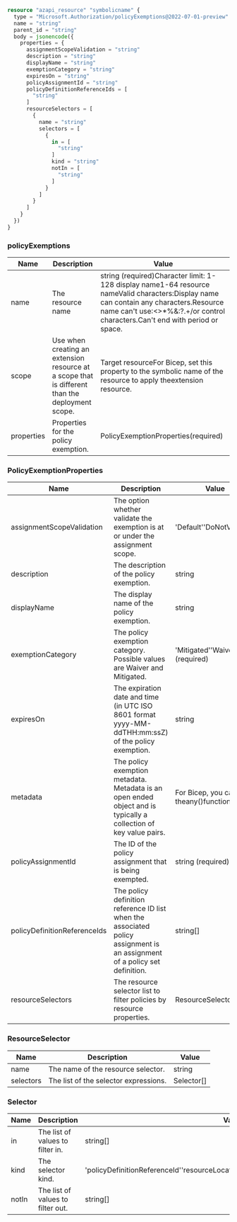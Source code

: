 ```terraform
resource "azapi_resource" "symbolicname" {
  type = "Microsoft.Authorization/policyExemptions@2022-07-01-preview"
  name = "string"
  parent_id = "string"
  body = jsonencode({
    properties = {
      assignmentScopeValidation = "string"
      description = "string"
      displayName = "string"
      exemptionCategory = "string"
      expiresOn = "string"
      policyAssignmentId = "string"
      policyDefinitionReferenceIds = [
        "string"
      ]
      resourceSelectors = [
        {
          name = "string"
          selectors = [
            {
              in = [
                "string"
              ]
              kind = "string"
              notIn = [
                "string"
              ]
            }
          ]
        }
      ]
    }
  })
}

```

### policyExemptions

| Name | Description | Value |
|-|-|-|
| name | The resource name | string (required)Character limit: 1-128 display name1-64 resource nameValid characters:Display name can contain any characters.Resource name can't use:<>*%&:\?.+/or control characters.Can't end with period or space. |
| scope | Use when creating an extension resource at a scope that is different than the deployment scope. | Target resourceFor Bicep, set this property to the symbolic name of the resource to apply theextension resource. |
| properties | Properties for the policy exemption. | PolicyExemptionProperties(required) |


### PolicyExemptionProperties

| Name | Description | Value |
|-|-|-|
| assignmentScopeValidation | The option whether validate the exemption is at or under the assignment scope. | 'Default''DoNotValidate' |
| description | The description of the policy exemption. | string |
| displayName | The display name of the policy exemption. | string |
| exemptionCategory | The policy exemption category. Possible values are Waiver and Mitigated. | 'Mitigated''Waiver' (required) |
| expiresOn | The expiration date and time (in UTC ISO 8601 format yyyy-MM-ddTHH:mm:ssZ) of the policy exemption. | string |
| metadata | The policy exemption metadata. Metadata is an open ended object and is typically a collection of key value pairs. | For Bicep, you can use theany()function. |
| policyAssignmentId | The ID of the policy assignment that is being exempted. | string (required) |
| policyDefinitionReferenceIds | The policy definition reference ID list when the associated policy assignment is an assignment of a policy set definition. | string[] |
| resourceSelectors | The resource selector list to filter policies by resource properties. | ResourceSelector[] |


### ResourceSelector

| Name | Description | Value |
|-|-|-|
| name | The name of the resource selector. | string |
| selectors | The list of the selector expressions. | Selector[] |


### Selector

| Name | Description | Value |
|-|-|-|
| in | The list of values to filter in. | string[] |
| kind | The selector kind. | 'policyDefinitionReferenceId''resourceLocation''resourceType''resourceWithoutLocation' |
| notIn | The list of values to filter out. | string[] |


